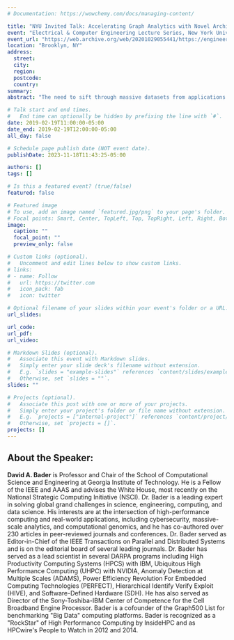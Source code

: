 ```yaml
---
# Documentation: https://wowchemy.com/docs/managing-content/

title: "NYU Invited Talk: Accelerating Graph Analytics with Novel Architectures"
event: "Electrical & Computer Engineering Lecture Series, New York University (NYU)"
event_url: "https://web.archive.org/web/20201029055441/https://engineering.nyu.edu/academics/departments/electrical-and-computer-engineering/ece-seminar-series/spring-2019-seminars#ACC"
location: "Brooklyn, NY"
address:
  street:
  city:
  region:
  postcode:
  country:
summary:
abstract: "The need to sift through massive datasets from applications in cybersecurity, social media, financial transactions, and sensor feeds, is driving the design of novel architectures. There are few programming models and generalized processor architectures that can support the irregular memory accesses and fine grained concurrency requirements of graph analytics well while also providing accelerated run-time support. In this talk, Bader presents the hardware-software co-design of a graph analytics chip, such as in the DARPA HIVE program. In HIVE, Bader leads the Software Toolkit for Accelerating GrapH AlgoRithms on HIVE Processors (SHARP) project (joint with Georgia Tech and USC) to design a graph processing framework with Intel and Qualcomm. Unlike traditional high performance computing applications, solving analytics problems at scale often raises new challenges because of the sparsity and lack of locality in the data, the need for research on scalable algorithms and architectures, and development of frameworks for solving these real-world problems on high performance computers. SHARP will overcome two key challenges of the HIVE program: 1) platform independent, supporting high levels of algorithm acceleration for diverse set of HIVE processor designs which are expected to include technologies such as near-memory computing, systems-in-package, scratchpad and flash memories, accelerated processing, and vector processing and 2) scalability for variety of problem areas for extremely large static and dynamic graphs with millions of vertices and edges. SHARP will exploit the data structures, memory layout, and graph primitive implementations synergistically with a novel data flow representation and optimizations to deliver 1000x performance improvement."

# Talk start and end times.
#   End time can optionally be hidden by prefixing the line with `#`.
date: 2019-02-19T11:00:00-05:00
date_end: 2019-02-19T12:00:00-05:00
all_day: false

# Schedule page publish date (NOT event date).
publishDate: 2023-11-18T11:43:25-05:00

authors: []
tags: []

# Is this a featured event? (true/false)
featured: false

# Featured image
# To use, add an image named `featured.jpg/png` to your page's folder. 
# Focal points: Smart, Center, TopLeft, Top, TopRight, Left, Right, BottomLeft, Bottom, BottomRight.
image:
  caption: ""
  focal_point: ""
  preview_only: false

# Custom links (optional).
#   Uncomment and edit lines below to show custom links.
# links:
# - name: Follow
#   url: https://twitter.com
#   icon_pack: fab
#   icon: twitter

# Optional filename of your slides within your event's folder or a URL.
url_slides:

url_code:
url_pdf:
url_video:

# Markdown Slides (optional).
#   Associate this event with Markdown slides.
#   Simply enter your slide deck's filename without extension.
#   E.g. `slides = "example-slides"` references `content/slides/example-slides.md`.
#   Otherwise, set `slides = ""`.
slides: ""

# Projects (optional).
#   Associate this post with one or more of your projects.
#   Simply enter your project's folder or file name without extension.
#   E.g. `projects = ["internal-project"]` references `content/project/deep-learning/index.md`.
#   Otherwise, set `projects = []`.
projects: []
---
```


## About the Speaker: ##

**David A. Bader** is Professor and Chair of the School of Computational Science and Engineering at Georgia Institute of Technology. He is a Fellow of the IEEE and AAAS and advises the White House, most recently on the National Strategic Computing Initiative (NSCI). Dr. Bader is a leading expert in solving global grand challenges in science, engineering, computing, and data science. His interests are at the intersection of high-performance computing and real-world applications, including cybersecurity, massive-scale analytics, and computational genomics, and he has co-authored over 230 articles in peer-reviewed journals and conferences. Dr. Bader served as Editor-in-Chief of the IEEE Transactions on Parallel and Distributed Systems and is on the editorial board of several leading journals. Dr. Bader has served as a lead scientist in several DARPA programs including High Productivity Computing Systems (HPCS) with IBM, Ubiquitous High Performance Computing (UHPC) with NVIDIA, Anomaly Detection at Multiple Scales (ADAMS), Power Efficiency Revolution For Embedded Computing Technologies (PERFECT), Hierarchical Identify Verify Exploit (HIVE), and Software-Defined Hardware (SDH). He has also served as Director of the Sony-Toshiba-IBM Center of Competence for the Cell Broadband Engine Processor. Bader is a cofounder of the Graph500 List for benchmarking "Big Data" computing platforms. Bader is recognized as a "RockStar" of High Performance Computing by InsideHPC and as HPCwire's People to Watch in 2012 and 2014.
